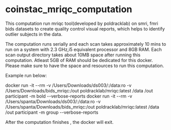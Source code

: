 # coinstac_mriqc_computation
This computation run mriqc tool(developed by poldracklab) on smri, fmri bids datasets to create quality control visual reports, which helps to identify outlier subjects in the data. 

The computation runs serially and each scan takes approximately 10 mins to run on a system with 2.3 GHz,i5 equivalent processor and 8GB RAM. Each scan output directory takes about 10MB space after running this computation. Atleast 5GB of RAM should be dedicated for this docker. Please make sure to have the space and resources to run this computation. 

Example run below:

docker run -it --rm -v /Users/Downloads/ds003/:/data:ro -v /Users/Downloads/bids_mriqc:/out poldracklab/mriqc:latest /data /out participant -m bold --verbose-reports
docker run -it --rm -v /Users/spanta/Downloads/ds003/:/data:ro -v /Users/spanta/Downloads/bids_mriqc:/out poldracklab/mriqc:latest /data /out participant -m group --verbose-reports

After the computation finishes , the docker will exit.